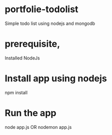 # portfolie-todolist
Simple todo list using nodejs and mongodb

# prerequisite,
Installed NodeJs

# Install app using nodejs
npm install

# Run the app
node app.js OR nodemon app.js
